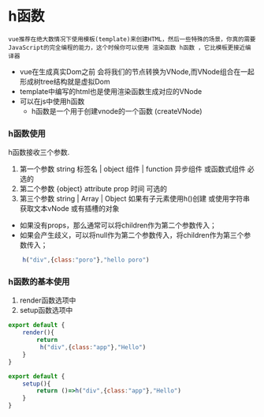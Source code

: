 # h函数 
    vue推荐在绝大数情况下使用模板(template)来创建HTML，然后一些特殊的场景，你真的需要JavaScript的完全编程的能力，这个时候你可以使用 渲染函数 h函数 ，它比模板更接近编译器
- vue在生成真实Dom之前 会将我们的节点转换为VNode,而VNode组合在一起形成树tree结构就是虚拟Dom 
- template中编写的html也是使用渲染函数生成对应的VNode
- 可以在js中使用h函数 
  - h函数是一个用于创建vnode的一个函数 (createVNode)
### h函数使用
h函数接收三个参数.
1. 第一个参数 string 标签名 | object 组件 | function 异步组件 或函数式组件 必选的
2. 第二个参数 {object} attribute prop 时间 可选的
3. 第三个参数 string | Array | Object 如果有子元素使用h()创建 或使用字符串获取文本vNode 或有插槽的对象 
- 如果没有props，那么通常可以将children作为第二个参数传入；
- 如果会产生歧义，可以将null作为第二个参数传入，将children作为第三个参数传入；
```javascript
    h("div",{class:"poro"},"hello poro")
```
### h函数的基本使用
1. render函数选项中
2. setup函数选项中
```javascript
export default {
    render(){
        return
         h("div",{class:"app"},"Hello")
    }
}

export default {
    setup(){
        return ()=>h("div",{class:"app"},"Hello")
    }
}
```